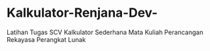 # Kalkulator-Renjana-Dev-
Latihan Tugas SCV Kalkulator Sederhana Mata Kuliah Perancangan Rekayasa Perangkat Lunak
